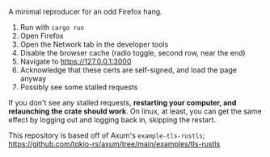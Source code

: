 A minimal reproducer for an odd Firefox hang.

1. Run with `cargo run`
2. Open Firefox
3. Open the Network tab in the developer tools
4. Disable the browser cache (radio toggle, second row, near the end)
5. Navigate to https://127.0.0.1:3000
6. Acknowledge that these certs are self-signed, and load the page anyway
7. Possibly see some stalled requests

If you don't see any stalled requests, **restarting your computer, and relaunching the crate should work**. On linux, at least, you can get the same effect by logging out and logging back in, skipping the restart.

This repository is based off of Axum's `example-tls-rustls`;
https://github.com/tokio-rs/axum/tree/main/examples/tls-rustls

